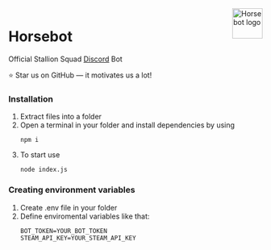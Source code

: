 <img src="https://cdn.discordapp.com/attachments/860582808790630431/1034923693438144563/HorsebotLogo.png" alt="Horsebot logo" title="Horsebot" align="right" height="60" />

<h1><b>Horsebot</b></h1>
Official Stallion Squad <a href="https://discord.gg/JYmVCVmSR7">Discord</a> Bot
    
:star: Star us on GitHub — it motivates us a lot!
  
### Installation
<ol>
  <li>Extract files into a folder</li>
  <li>Open a terminal in your folder and install dependencies by using</li>
  
  `npm i`
  <li>To start use</li>
  
  `node index.js`
</ol>

### Creating environment variables
<ol>
  <li>Create .env file in your folder</li>
  <li>Define enviromental variables like that:</li>

```
BOT_TOKEN=YOUR_BOT_TOKEN
STEAM_API_KEY=YOUR_STEAM_API_KEY
```
  
   </ol>
